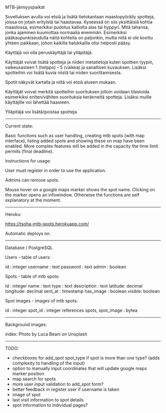 MTB-jännyyspaikat

Sovelluksen avulla voi etsiä ja lisätä tietokantaan maastopyöräily spotteja, joissa on jotain erityistä tai haastavaa. Kyseessä on siis yksittäisiä kohtia maastossa, esimerkiksi pudotus kalliolta alas tai hyppyri. Mitä tahansa, jonka ajaminen kuumottaa normaalia enemmän. Esimerkiksi pääkaupunkiseudulla näitä kohteita on paljonkin, mutta niitä ei ole koottu yhteen paikkaan, johon kaikilla halukkailla olisi helposti pääsy.

Käyttäjä voi olla peruskäyttäjä tai ylläpitäjä.

Käyttäjät voivat lisätä spotteja ja niiden metatietoja kuten spottien tyypin, vaikeusasteen 1 (helppo) - 5 (vaikea) ja sanallisen kuvauksen. Lisäksi spotteihin voi lisätä kuvia niistä tai niiden suorittamisesta.

Spotit näkyvät kartalla ja niitä voi etsiä alueen mukaan.

Käyttäjät voivat merkitä spotteihin suorituksen jolloin voidaan tilastoida esimerkiksi eniten/vähiten suorituksia keränneitä spotteja. Lisäksi muille käyttäjille voi lähettää haasteen.

Ylläpitäjä voi lisätä/poistaa spotteja.

---

Current state:

Basic functions such as user handling, creating mtb spots (with map interface), listing added spots and showing these on map have been enabled. More complex features will be added in the capacity the time limit permits (final deadline).

Instructions for usage:

User must register in order to use the application.

Admins can remove spots.

Mouse hover on a google maps marker shows the spot name. Clicking on the marker opens an infowindow. Otherwise the functions are self explanatory at the moment.

---

Heroku:

https://tsoha-mtb-spots.herokuapp.com/

Automatic deploys on.

---

Database / PostgreSQL

Users - table of users:

id : integer
username : text
password : text
admin : boolean

Spots - table of mtb spots:

id : integer
name : text
type : text
description : text
latitude: decimal
longitude: decimal
sent_at : timestamp
has_image : boolean
visible: boolean

Spot images - images of mtb spots:

id : integer
spot_id : integer references spots,
spot_image : bytea

---

Background images:

index: Photo by Luca Beani on Unsplash

---

TODO:

- checkboxes for add_spot spot_type if spot is more than one type? (adds complexity to handling of the input)
- option to manually input coordinates that will update google maps marker position
- map search for spots
- more user input validation to add_spot form?
- better feedback in register user if username is taken
- image of spot
- last visit information to spot details
- spot information to individual pages?
